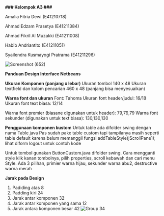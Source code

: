 **### Kelompok A3 ###**

Amalia Fitria Dewi (E41210718)

Ahmad Edzam Prasetya (E41211384)

Ahmad Fikril Al Muzakki (E41211008)

Habib Andriantito (E41211051)

Syailendra Kusmayogi Pratrama (E41211296)

![Screenshot (652)](https://user-images.githubusercontent.com/28477940/167782490-b8c1f181-021c-4f36-8514-6cd264565082.png)

**Panduan Design Interface Netbeans**

**Ukuran Komponen (panjang x lebar)**
Ukuran tombol 140 x 48
Ukuran textfield dan kolom pencarian 460 x 48 (panjang bisa menyesuaikan)

**Warna font dan ukuran**
Font: Tahoma
Ukuran font header/judul: 16/18
Ukuran font text biasa: 12/14

Warna font premier (biasane digunakan untuk header): 79,79,79
Warna font sekunder (digunakan untuk text biasa): 130,130,130

**Penggunaan komponen kustom**
Untuk table ada difolder swing dengan nama Table.java
Pas sudah pake table custom tapi tampilanya masih seperti table default karena belum memanggil fungsi addTableStyle(jScrollPane1); lihat diform logout untuk contoh kode

Untuk tombol gunakan ButtonCustom.java difolder swing. Cara mengganti style klik kanan tombolnya, pilih properties, scroll kebawah dan cari menu Style. Ada 3 pilihan, primier warna hijau, sekunder warna abu2, destructive warna merah

**Jarak pada Design**
1. Padiding atas 8
2. Padding kiri 24
3. Jarak antar komponen 32
4. Jarak antar komponen yang sama 12
5. Jarak antara komponen besar 42
![Group 34](https://user-images.githubusercontent.com/28477940/168016953-8a319953-61bc-4bed-9a79-70bdea1b4786.jpg)

